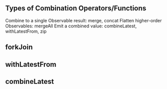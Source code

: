 ## Types of Combination Operators/Functions
Combine to a single Observable result: merge, concat
Flatten higher-order Observables: mergeAll
Emit a combined value: combineLatest, withLatestFrom, zip


## forkJoin


## withLatestFrom


## combineLatest

